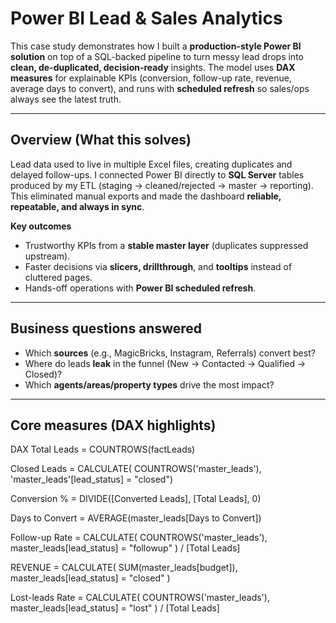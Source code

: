 # Power BI Lead & Sales Analytics

This case study demonstrates how I built a **production-style Power BI solution** on top of a SQL-backed pipeline to turn messy lead drops into **clean, de-duplicated, decision-ready** insights. The model uses **DAX measures** for explainable KPIs (conversion, follow-up rate, revenue, average days to convert), and runs with **scheduled refresh** so sales/ops always see the latest truth.

---

## Overview (What this solves)
Lead data used to live in multiple Excel files, creating duplicates and delayed follow-ups. I connected Power BI directly to **SQL Server** tables produced by my ETL (staging → cleaned/rejected → master → reporting). This eliminated manual exports and made the dashboard **reliable, repeatable, and always in sync**.

**Key outcomes**
- Trustworthy KPIs from a **stable master layer** (duplicates suppressed upstream).
- Faster decisions via **slicers, drillthrough**, and **tooltips** instead of cluttered pages.
- Hands-off operations with **Power BI scheduled refresh**.

---

## Business questions answered
- Which **sources** (e.g., MagicBricks, Instagram, Referrals) convert best?
- Where do leads **leak** in the funnel (New → Contacted → Qualified → Closed)?
- Which **agents/areas/property types** drive the most impact?


---

## Core measures (DAX highlights)
DAX
Total Leads = COUNTROWS(factLeads)

Closed Leads = CALCULATE(
    COUNTROWS('master_leads'), 
    'master_leads'[lead_status] = "closed")

Conversion % =
DIVIDE([Converted Leads], [Total Leads], 0)

Days to Convert = AVERAGE(master_leads[Days to Convert])

Follow-up Rate = CALCULATE(
    COUNTROWS('master_leads'),
    master_leads[lead_status] = "followup"
) / [Total Leads]

REVENUE = CALCULATE(
    SUM(master_leads[budget]),
    master_leads[lead_status] = "closed"
)

Lost-leads Rate = CALCULATE(
    COUNTROWS('master_leads'),
    master_leads[lead_status] = "lost"
) / [Total Leads]
